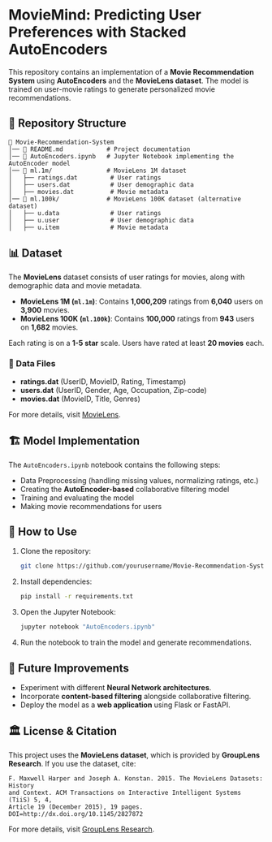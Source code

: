 # MovieMind: Predicting User Preferences with Stacked AutoEncoders

This repository contains an implementation of a **Movie Recommendation System** using **AutoEncoders** and the **MovieLens dataset**. The model is trained on user-movie ratings to generate personalized movie recommendations.

## 📂 Repository Structure

```
📁 Movie-Recommendation-System
│── 📄 README.md            # Project documentation
│── 📄 AutoEncoders.ipynb   # Jupyter Notebook implementing the AutoEncoder model
│── 📄 ml.1m/               # MovieLens 1M dataset
│   ├── ratings.dat         # User ratings
│   ├── users.dat           # User demographic data
│   ├── movies.dat          # Movie metadata
│── 📄 ml.100k/             # MovieLens 100K dataset (alternative dataset)
│   ├── u.data              # User ratings
│   ├── u.user              # User demographic data
│   ├── u.item              # Movie metadata
```

## 📊 Dataset

The **MovieLens** dataset consists of user ratings for movies, along with demographic data and movie metadata.

- **MovieLens 1M (`ml.1m`)**: Contains **1,000,209** ratings from **6,040** users on **3,900** movies.
- **MovieLens 100K (`ml.100k`)**: Contains **100,000** ratings from **943** users on **1,682** movies.

Each rating is on a **1-5 star** scale. Users have rated at least **20 movies** each.

### 📜 Data Files
- **ratings.dat** (UserID, MovieID, Rating, Timestamp)
- **users.dat** (UserID, Gender, Age, Occupation, Zip-code)
- **movies.dat** (MovieID, Title, Genres)

For more details, visit [MovieLens](https://grouplens.org/datasets/movielens/).

## 🏗 Model Implementation

The `AutoEncoders.ipynb` notebook contains the following steps:

- Data Preprocessing (handling missing values, normalizing ratings, etc.)
- Creating the **AutoEncoder-based** collaborative filtering model
- Training and evaluating the model
- Making movie recommendations for users

## 🔧 How to Use

1. Clone the repository:
   ```bash
   git clone https://github.com/yourusername/Movie-Recommendation-System.git
   ```
2. Install dependencies:
   ```bash
   pip install -r requirements.txt
   ```
3. Open the Jupyter Notebook:
   ```bash
   jupyter notebook "AutoEncoders.ipynb"
   ```
4. Run the notebook to train the model and generate recommendations.

## 📌 Future Improvements

- Experiment with different **Neural Network architectures**.
- Incorporate **content-based filtering** alongside collaborative filtering.
- Deploy the model as a **web application** using Flask or FastAPI.

## 🏛 License & Citation

This project uses the **MovieLens dataset**, which is provided by **GroupLens Research**. If you use the dataset, cite:

```
F. Maxwell Harper and Joseph A. Konstan. 2015. The MovieLens Datasets: History
and Context. ACM Transactions on Interactive Intelligent Systems (TiiS) 5, 4,
Article 19 (December 2015), 19 pages. DOI=http://dx.doi.org/10.1145/2827872
```

For more details, visit [GroupLens Research](https://www.grouplens.org/).

